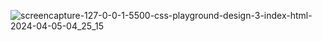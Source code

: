 ![screencapture-127-0-0-1-5500-css-playground-design-3-index-html-2024-04-05-04_25_15](https://github.com/kashifjhanjaria/Animated-Landing-page/assets/35094497/e4e1ffdc-6533-4fda-9c4a-9f022fccb4d1)
